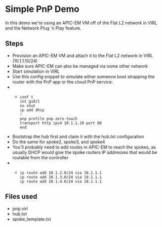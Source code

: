 # Simple PnP Demo
In this demo we're using an APIC-EM VM off of the Flat L2 network in VIRL and the Network Plug 'n Play feature.
## Steps
- Provision an APIC-EM VM and attach it to the Flat L2 network in VIRL (10.1.1.10/24)
- Make sure APIC-EM can also be managed via some other network
- Start simulation in VIRL
- Use this config snippet to simulate either someone boot strapping the router with the PnP app or the cloud PnP service:
- - ```
	conf t
	int gi0/1
	no shut
	ip add dhcp
	!
	pnp profile pnp-zero-touch 
	transport http ipv4 10.1.1.10 port 80
	end
- Bootstrap the hub first and claim it with the hub.txt configuration
- Do the same for spoke2, spoke3, and spoke4
- You'll probably need to add routes in APIC-EM to reach the spokes, as usually DHCP would give the spoke routers IP addresses that would be routable from the controller
- - ```
	ip route add 10.1.2.0/24 via 10.1.1.1
	ip route add 10.1.3.0/24 via 10.1.1.1
	ip route add 10.1.4.0/24 via 10.1.1.1
## Files used
- pnp.virl
- hub.txt
- spoke_template.txt
